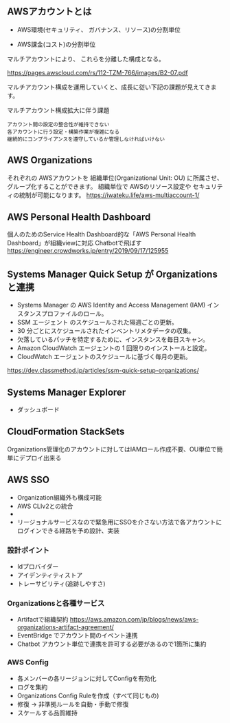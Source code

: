 ## AWSアカウントとは
- AWS環境(セキュリティ、
ガバナンス、リソース)の分割単位

- AWS課金(コスト)の分割単位

マルチアカウントにより、
これらを分離した構成となる。

https://pages.awscloud.com/rs/112-TZM-766/images/B2-07.pdf

マルチアカウント構成を運用していくと、成長に従い下記の課題が見えてきます。

マルチアカウント構成拡大に伴う課題

    アカウント間の設定の整合性が維持できない
    各アカウントに行う設定・構築作業が複雑になる
    継続的にコンプライアンスを遵守しているか管理しなければいけない

## AWS Organizations
それぞれの AWSアカウントを 組織単位(Organizational Unit: OU) に所属させ、 グループ化することができます。 組織単位で AWSのリソース設定や セキュリティの統制が可能になります。
https://iwateku.life/aws-multiaccount-1/

## AWS Personal Health Dashboard

個人のためのService Health Dashboard的な「AWS Personal Health Dashboard」が組織viewに対応
Chatbotで飛ばす
https://engineer.crowdworks.jp/entry/2019/09/17/125955


## Systems Manager Quick Setup が Organizationsと連携
- Systems Manager の AWS Identity and Access Management (IAM) インスタンスプロファイルのロール。
- SSM エージェント のスケジュールされた隔週ごとの更新。
- 30 分ごとにスケジュールされたインベントリメタデータの収集。
- 欠落しているパッチを特定するために、インスタンスを毎日スキャン。
- Amazon CloudWatch エージェントの 1 回限りのインストールと設定。
- CloudWatch エージェントのスケジュールに基づく毎月の更新。


https://dev.classmethod.jp/articles/ssm-quick-setup-organizations/

## Systems Manager Explorer
- ダッシュボード


## CloudFormation StackSets
Organizations管理化のアカウントに対してはIAMロール作成不要、OU単位で簡単にデプロイ出来る

## AWS SSO
- Organization組織外も構成可能
- AWS CLIv2との統合
- 
- リージョナルサービスなので緊急用にSSOを介さない方法で各アカウントにログインできる経路を予め設計、実装

### 設計ポイント
- Idプロバイダー
- アイデンティティストア
- トレーサビリティ(追跡しやすさ)


### Organizationsと各種サービス
- Artifactで組織契約
https://aws.amazon.com/jp/blogs/news/aws-organizations-artifact-agreement/
- EventBridge でアカウント間のイベント連携
- Chatbot アカウント単位で連携を許可する必要があるので1箇所に集約

### AWS Config
- 各メンバーの各リージョンに対してConfigを有効化
- ログを集約
- Organizations Config Ruleを作成（すべて同じもの)
- 修復 → 非準拠ルールを自動・手動で修復
- スケールする品質維持
